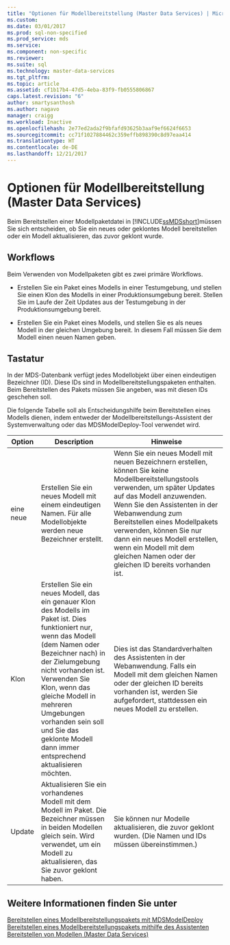 ```yaml
---
title: "Optionen für Modellbereitstellung (Master Data Services) | Microsoft-Dokumentation"
ms.custom: 
ms.date: 03/01/2017
ms.prod: sql-non-specified
ms.prod_service: mds
ms.service: 
ms.component: non-specific
ms.reviewer: 
ms.suite: sql
ms.technology: master-data-services
ms.tgt_pltfrm: 
ms.topic: article
ms.assetid: cf1b17b4-47d5-4eba-83f9-fb0555806867
caps.latest.revision: "6"
author: smartysanthosh
ms.author: nagavo
manager: craigg
ms.workload: Inactive
ms.openlocfilehash: 2e77ed2ada2f9bfafd93625b3aaf9ef6624f6653
ms.sourcegitcommit: cc71f1027884462c359effb898390c8d97eaa414
ms.translationtype: HT
ms.contentlocale: de-DE
ms.lasthandoff: 12/21/2017
---
```

# <a name="model-deployment-options-master-data-services"></a>Optionen für Modellbereitstellung (Master Data Services)
  Beim Bereitstellen einer Modellpaketdatei in [!INCLUDE[ssMDSshort](../includes/ssmdsshort-md.md)]müssen Sie sich entscheiden, ob Sie ein neues oder geklontes Modell bereitstellen oder ein Modell aktualisieren, das zuvor geklont wurde.  
  
## <a name="workflows"></a>Workflows  
 Beim Verwenden von Modellpaketen gibt es zwei primäre Workflows.  
  
-   Erstellen Sie ein Paket eines Modells in einer Testumgebung, und stellen Sie einen Klon des Modells in einer Produktionsumgebung bereit. Stellen Sie im Laufe der Zeit Updates aus der Testumgebung in der Produktionsumgebung bereit.  
  
-   Erstellen Sie ein Paket eines Modells, und stellen Sie es als neues Modell in der gleichen Umgebung bereit. In diesem Fall müssen Sie dem Modell einen neuen Namen geben.  
  
## <a name="options"></a>Tastatur  
 In der MDS-Datenbank verfügt jedes Modellobjekt über einen eindeutigen Bezeichner (ID). Diese IDs sind in Modellbereitstellungspaketen enthalten. Beim Bereitstellen des Pakets müssen Sie angeben, was mit diesen IDs geschehen soll.  
  
 Die folgende Tabelle soll als Entscheidungshilfe beim Bereitstellen eines Modells dienen, indem entweder der Modellbereitstellungs-Assistent der Systemverwaltung oder das MDSModelDeploy-Tool verwendet wird.  
  
|Option|Description|Hinweise|  
|------------|-----------------|-----------|  
|eine neue|Erstellen Sie ein neues Modell mit einem eindeutigen Namen. Für alle Modellobjekte werden neue Bezeichner erstellt.|Wenn Sie ein neues Modell mit neuen Bezeichnern erstellen, können Sie keine Modellbereitstellungstools verwenden, um später Updates auf das Modell anzuwenden. Wenn Sie den Assistenten in der Webanwendung zum Bereitstellen eines Modellpakets verwenden, können Sie nur dann ein neues Modell erstellen, wenn ein Modell mit dem gleichen Namen oder der gleichen ID bereits vorhanden ist.|  
|Klon|Erstellen Sie ein neues Modell, das ein genauer Klon des Modells im Paket ist. Dies funktioniert nur, wenn das Modell (dem Namen oder Bezeichner nach) in der Zielumgebung nicht vorhanden ist. Verwenden Sie Klon, wenn das gleiche Modell in mehreren Umgebungen vorhanden sein soll und Sie das geklonte Modell dann immer entsprechend aktualisieren möchten.|Dies ist das Standardverhalten des Assistenten in der Webanwendung. Falls ein Modell mit dem gleichen Namen oder der gleichen ID bereits vorhanden ist, werden Sie aufgefordert, stattdessen ein neues Modell zu erstellen.|  
|Update|Aktualisieren Sie ein vorhandenes Modell mit dem Modell im Paket. Die Bezeichner müssen in beiden Modellen gleich sein. Wird verwendet, um ein Modell zu aktualisieren, das Sie zuvor geklont haben.|Sie können nur Modelle aktualisieren, die zuvor geklont wurden. (Die Namen und IDs müssen übereinstimmen.)|  
  
## <a name="see-also"></a>Weitere Informationen finden Sie unter  
 [Bereitstellen eines Modellbereitstellungspakets mit MDSModelDeploy](../master-data-services/deploy-a-model-deployment-package-by-using-mdsmodeldeploy.md)   
 [Bereitstellen eines Modellbereitstellungspakets mithilfe des Assistenten](../master-data-services/deploy-a-model-deployment-package-by-using-the-wizard.md)   
 [Bereitstellen von Modellen &#40;Master Data Services&#41;](../master-data-services/deploying-models-master-data-services.md)  
  
  
